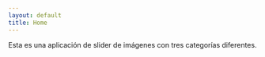 ```yaml
---
layout: default
title: Home
---
```


Esta es una aplicación de slider de imágenes con tres categorías diferentes.


